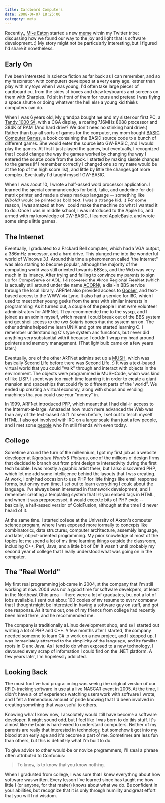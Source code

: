 ```yaml
---
title: Cardboard Computers
date: 2008-06-07 18:25:00
category: meta
---
```


<span class='drop-cap'>Recently,</span>, [Mike Eaton](http://www.michaeleatonconsulting.com/blog/) started a new [meme](http://en.wikipedia.org/wiki/Meme) within my Twitter tribe: discussing how we found our way to the joy and light that is software development. :) My story might not be particularly interesting, but I figured I'd share it nonetheless.

## Early On

I've been interested in science fiction as far back as I can remember, and so my fascination with computers developed at a very early age. Rather than play with my toys when I was young, I'd often take large pieces of cardboard cut from the sides of boxes and draw keyboards and screens on them with Sharpies. I'd sit in front of them for hours and pretend I was flying a space shuttle or doing whatever the hell else a young kid thinks computers can do.

When I was 6 years old, My grandpa bought me and my sister our first PC, a [Tandy 1000 SX](http://en.wikipedia.org/wiki/Tandy_1000), with a CGA display, a roaring 7.16MHz 8088 processor and 384K of RAM. (And hard drive? We don't need no stinking hard drive.) Rather than buy all sorts of games for the computer, my mom bought [BASIC Computer Games](http://www.atariarchives.org/basicgames/), a book containing the BASIC source code to a bunch of different games. She would enter the source into GW-BASIC, and I would play the games. At first I just played the games, but eventually, I recognized that I could change the way the games worked by changing the way I entered the source code from the book. I started by making simple changes to the games (if I remember correctly I changed one so my name would be at the top of the high score list), and little by little the changes got more complex. Eventually I'd taught myself GW-BASIC.

When I was about 10, I wrote a half-assed word processor application. I learned the special command codes for bold, italic, and underline for dot-matrix printer, and made a cheap markup language -- something like _B(bold)_ would be printed as bold text. I was a strange kid. :) For some reason, I was amazed at how I could make the machine do what I wanted it to do. Once I was in middle school, I was introduced to the Apple IIc, and armed with my knowledge of GW-BASIC, I learned AppleBasic, and wrote some simple little games.

## The Internet

Eventually, I graduated to a Packard Bell computer, which had a VGA output, a 386mHz processor, and a hard drive. This plunged me into the wonderful world of Windows 3.1. Around this time a phenomenon called "the Internet" was also starting to become popular, although the majority of the computing world was still oriented towards BBSes, and the Web was very much in its infancy. After trying and failing to convince my parents to sign up for CompuServe or AOL, I discovered the Akron Regional FreeNet (which is actually still around under the name [ACORN](http://www.acorn.net/)), a dial-in BBS service through the local library. ARFNet also provided access to [Gopher](http://en.wikipedia.org/wiki/Gopher_%28protocol%29), and text-based access to the WWW via Lynx. It also had a service for IRC, which I used to meet other young geeks from the area with similar interests in programming. As it turned out, a couple of the people I met were volunteer administrators for ARFNet. They recommended me to the sysop, and I joined as an admin myself, which meant I could break out of the BBS system and get shell access to the two Solaris boxes that the system ran on. The other admins helped me learn UNIX and got me started learning C. I remember understanding C's type system and functions, but never did anything very substantial with it because I couldn't wrap my head around pointers and memory management. (That light bulb came on a few years later.)

Eventually, one of the other ARFNet admins set up a [MUSH](http://en.wikipedia.org/wiki/MUSH), which was basically Second Life before there was Second Life. :) It was a text-based virtual world that you could "walk" through and interact with objects in the environment. The objects were programmed in MUSHCode, which was kind of like LISP. I spent way too much time learning it in order to create a giant mansion and spaceships that could fly to different parts of the "world". We ended up creating a virtual economy, along with shops and vending machines that you could use your "money" in.

In 1999, ARFNet introduced [PPP](http://en.wikipedia.org/wiki/Point-to-Point_Protocol), which meant that I had dial-in access to the Internet-at-large. Amazed at how much more advanced the Web was than any of the text-based stuff I'd seen before, I set out to teach myself HTML. I also got involved with IRC on a larger scale than just a few people, and I met some [people](http://twitter.com/orbital) who I'm still friends with even today.

## College

Sometime around the turn of the millennium, I got my first job as a website developer at *Signature Words & Pictures*, one of the millions of design firms that decided to branch out from print design to interactivity during the first tech bubble. I was mostly a graphic artist there, but I also discovered PHP, which let me add some intelligence behind the layouts that I was creating. At work, I only had occasion to use PHP for little things like email response forms, but on my own time, I set out to learn everything I could about the language. I've always been interested in framework development, and I remember creating a templating system that let you embed tags in HTML, and when it was preprocessed, it would execute bits of PHP code -- basically, a half-assed version of ColdFusion, although at the time I'd never heard of it.

At the same time, I started college at the University of Akron's computer science program, where I was exposed more formally to concepts like combinatorics, data structures, computer architecture, assembly language, and later, object-oriented programming. My prior knowledge of most of the topics let me spend a lot of my time learning things outside the classroom, including C++, Perl, Java, and a little bit of C#. It wasn't until probably my second year of college that I really understood what was going on in the computer.

## The "Real World"

My first real programming job came in 2004, at the company that I'm still working at now. 2004 was not a good time for software developers, at least in the Northeast Ohio area -- there were a lot of graduates, but not a lot of jobs available. I sent out about 100 copies of my resume to every company that I thought might be interested in having a software guy on staff, and got one response. As it turns out, one of my friends from college had recently been hired there, and he recommended me.

The company is traditionally a Linux development shop, and so I started out writing a lot of PHP and C++. A few months after I started, the company needed someone to learn C# to work on a new project, and I stepped up. I was immediately attracted to the simplicity of the language, and its familiar roots in C and Java. As I tend to do when exposed to a new technology, I devoured every scrap of information I could find on the .NET platform. A few years later, I'm hopelessly addicted.

## Looking Back

The most fun I've had programming was seeing the original version of our RFID-tracking software in use at a live NASCAR event in 2005. At the time, I didn't have a lot of experience watching users work with software I wrote, and I felt a tremendous amount of pride knowing that I'd been involved in creating something that was useful to others.

Knowing what I know now, I absolutely would still have become a software developer. It might sound odd, but I feel like I was born to do this stuff. It's almost like my brain is hard-wired to understand computers. Neither of my parents are really that interested in technology, but somehow it got into my blood at an early age and it's become a part of me. Sometimes are less fun than others, but this is definitely what I'm built to do.

To give advice to other would-be or novice programmers, I'll steal a phrase often attributed to Confucius:

> To know, is to know that you know nothing.

When I graduated from college, I was sure that I knew everything about how software was written. Every lesson I've learned since has taught me how little I (or anyone, for that matter) knows about what we do. Be confident in your abilities, but recognize that it is only through humility and great effort that you will find wisdom.
